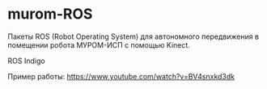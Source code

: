 # murom-ROS
Пакеты ROS (Robot Operating System) для автономного передвижения в помещении робота МУРОМ-ИСП с помощью Kinect.

ROS Indigo

Пример работы:
https://www.youtube.com/watch?v=BV4snxkd3dk
